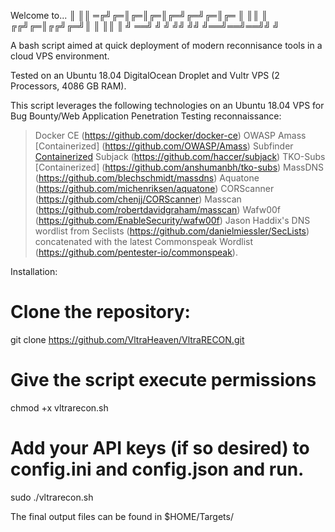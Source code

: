 Welcome to...
║ ║║  ═╔╝╔═║╔═║╔═║╔═╝╔═╝╔═║╔═ 
║ ║║   ║ ╔╔╝╔═║╔╔╝╔═╝║  ║ ║║ ║
 ╝ ══╝ ╝ ╝ ╝╝ ╝╝ ╝══╝══╝══╝╝ ╝

A bash script aimed at quick deployment of modern reconnisance tools in a cloud VPS environment. 

Tested on an Ubuntu 18.04 DigitalOcean Droplet and Vultr VPS (2 Processors, 4086 GB RAM).

This script leverages the following technologies on an Ubuntu 18.04 VPS for Bug Bounty/Web Application Penetration Testing reconnaissance:

> Docker CE (https://github.com/docker/docker-ce)
> OWASP Amass [Containerized] (https://github.com/OWASP/Amass)
> Subfinder [Containerized](https://github.com/subfinder/subfinder)
> Subjack (https://github.com/haccer/subjack)
> TKO-Subs [Containerized] (https://github.com/anshumanbh/tko-subs)
> MassDNS (https://github.com/blechschmidt/massdns)
> Aquatone (https://github.com/michenriksen/aquatone)
> CORScanner (https://github.com/chenjj/CORScanner)
> Masscan (https://github.com/robertdavidgraham/masscan)
> Wafw00f (https://github.com/EnableSecurity/wafw00f) 
> Jason Haddix's DNS wordlist from Seclists (https://github.com/danielmiessler/SecLists) concatenated with the latest Commonspeak Wordlist (https://github.com/pentester-io/commonspeak).

Installation:

# Clone the repository:

git clone https://github.com/VltraHeaven/VltraRECON.git

# Give the script execute permissions

chmod +x vltrarecon.sh

# Add your API keys (if so desired) to config.ini and config.json and run.

sudo ./vltrarecon.sh

The final output files can be found in $HOME/Targets/
